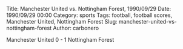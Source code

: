 Title: Manchester United vs. Nottingham Forest, 1990/09/29
Date: 1990/09/29 00:00
Category: sports
Tags: football, football scores, Manchester United, Nottingham Forest
Slug: manchester-united-vs-nottingham-forest
Author: carbonero


Manchester United 0 - 1 Nottingham Forest
